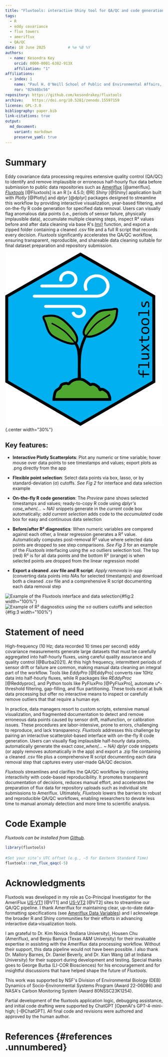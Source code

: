 ```yaml
---
title: "Fluxtools: interactive Shiny tool for QA/QC and code generation of Ameriflux eddy covariance data"
tags:
  - R
  - eddy covariance
  - flux towers
  - ameriflux
  - QA/QC
date: 18 June 2025          # %e %B %Y
authors:
  - name: Kesondra Key
    orcid: 0000-0001-6382-913X
    affiliation: "1"
affiliations:
  - index: 1
    name: "Paul H. O'Neill School of Public and Environmental Affairs, Indiana University, Bloomington, Indiana, United States"
    ror: "02k40bc56"
repository: https://github.com/kesondrakey/fluxtools
archive:    https://doi.org/10.5281/zenodo.15597159
license: GPL-3.0
bibliography: paper.bib
link-citations: true
output:
  md_document:
    variant: markdown
    preserve_yaml: true
---
```


# Summary

Eddy covariance data processing requires extensive quality control
(QA/QC) to identify and remove implausible or erroneous half-hourly flux
data before submission to public data repositories such as
[Ameriflux](https://ameriflux.lbl.gov/) [@ameriflux].
[*Fluxtools*](https://github.com/kesondrakey/fluxtools) [@Fluxtools] is
an R \[≥ 4.5.0; @R\] *Shiny* [@Shiny] application built with *Plotly*
[@Plotly] and *dplyr* [@dplyr] packages designed to streamline this
workflow by providing interactive visualization, year-based filtering,
and on-the-fly R code generation for specified data removal. Users can
visually flag anomalous data points (i.e., periods of sensor failure,
physically implausible data), accumulate multiple cleaning steps,
inspect R² values before and after data cleaning via base R's
[*lm()*](https://www.rdocumentation.org/packages/stats/versions/3.6.2/topics/lm)
function, and export a zipped folder containing a cleaned .csv file and
a full R script that records every decision. *Fluxtools* significantly
accelerates the QA/QC workflow, ensuring transparent, reproducible, and
shareable data cleaning suitable for final dataset preparation and
repository submission.

![*Fluxtools* hex logo `\label{fig:1}`{=tex}](Fig1.png){.center
width="30%"}

## Key features:

-   **Interactive Plotly Scatterplots**: Plot any numeric or time
    variable; hover mouse over data points to see timestamps and values;
    export plots as .png directly from the app

-   **Flexible point selection**: Select data points via box, lasso, or
    by standard-deviation (σ) cutoffs. *See Fig 2* for interface and
    data selection example

-   **On-the-fly R code generation**: The *Preview* pane shows selected
    timestamps and values; ready-to-copy R code using *dplyr's
    case_when(... \~ NA)* snippets generate in the *current* code box
    automatically; *add current selection* adds code to the
    *accumulated* code box for easy and continuous data selection

-   **Before/after R² diagnostics**: When numeric variables are compared
    against each other, a linear regression generates a R² value.
    Automatically computes post-removal R² value where selected data
    points are dropped to see step comparisons. *See Fig 3* for an
    example of the *Fluxtools* interfacing using the ±σ outliers
    selection tool. The top (red) R² is for all data points and the
    bottom R² (orange) is when selected points are dropped from the
    linear regression model

-   **Export a cleaned .csv file and R script**: *Apply removals* in-app
    (converting data points into *NA*s for selected timestamps) and
    download both a cleaned .csv file and a comprehensive R script
    documenting each data removal step

![Example of the *Fluxtools* interface and data
selection](Fig2.png){#fig:2 width="100%"} ![Example of R² diagnostics
using the ±σ outliers cutoffs and selection](Fig3.png){#fig:3
width="100%"}

# Statement of need

High-frequency (10 Hz; data recorded 10 times per second) eddy
covariance measurements generate large datasets that must be carefully
aggregated into half-hourly fluxes, using careful quality assurance and
quality control [@Burba2021]. At this high frequency, intermittent
periods of sensor drift or failure are common, making manual data
cleaning an integral part of the workflow. Tools like *EddyPro*
[@EddyPro] converts raw 10Hz data into half-hourly fluxes, while R
packages like *REddyProc* [@Reddyproc], and Python tools like PyFluxPro
[@PyFluxPro], automate u\*-threshold filtering, gap-filling, and flux
partitioning. These tools excel at bulk data processing but offer no
interactive means to inspect or carefully remove outliers that that
require a human eye.

In practice, data managers resort to custom scripts, extensive manual
visualization, and fragmented documentation to detect and remove
erroneous data points caused by sensor drift, malfunction, or
calibration issues. These procedures are labor-intensive, prone to
errors, challenging to reproduce, and lack transparency. *Fluxtools*
addresses this challenge by pairing an interactive scatterplot-based
interface with on-the-fly R code generation. Users can visually flag
implausible half-hourly data points, automatically generate the exact
*case_when(... \~ NA) dplyr* code snippets (or apply removes
automatically in the app) and export a .zip file containing a cleaned
.csv file plus a comprehensive R script documenting each data removal
step that captures every user-made QA/QC decision.

*Fluxtools* streamlines and clarifies the QA/QC workflow by combining
interactivity with code-based reproducibility. It promotes transparent
documentation of decisions, reduces manual effort, and accelerates the
preparation of flux data for repository uploads such as individual site
submissions to Ameriflux. Ultimately, *Fluxtools* lowers the barriers to
robust and reproducible QA/QC workflows, enabling researchers to devote
less time to manual anomaly detection and more time to scientific
analysis.

# Code Example

*Fluxtools can be installed from
[Github](https://github.com/kesondrakey/fluxtools).*

``` r
library(fluxtools)

#Set your site’s UTC offset (e.g., –5 for Eastern Standard Time)
fluxtools::run_flux_qaqc(-5)
```

# Acknowledgments

Fluxtools was developed in my role as Co-Principal Investigator for the
AmeriFlux [US-VT1](https://ameriflux.lbl.gov/sites/siteinfo/US-VT1)
[@VT1] and [US-VT2](https://ameriflux.lbl.gov/sites/siteinfo/US-VT2)
[@VT2] sites to streamline our QA/QC pipeline. I thank Ameriflux for
maintaining clear, up-to-date data‐formatting specifications (see
[Ameriflux Data
Variables](https://ameriflux.lbl.gov/wp-content/uploads/2015/10/AmeriFlux_DataVariables.pdf))
and I acknowlege the broader R and Shiny communities for their efforts
in advancing interactive data‐visualization tools.

I am grateful to Dr. Kim Novick (Indiana University), Housen Chu
(Ameriflux), and Benju Baniya (Texas A&M University) for their
invaluable expertise in assisting with the Ameriflux data processing
workflow. Without their support, this data pipeline would not have been
possible. I also thank Dr. Mallory Barnes, Dr. Daniel Beverly, and
Dr. Xian Wang (all at Indiana University) for their support during
development and testing. Special thanks goes to George Burba (LI-COR
Biosciences) for his encouragement and for insightful discussions that
have helped shape the future of *Fluxtools*.

This work was supported by NSF's Division of Environmental Biology (DEB)
Dynamics of Socio-Environmental Systems Program (Award 22-06086) and
NASA's Carbon Monitoring System (Award 80NSSC23K1254).

Partial development of the fluxtools application logic, debugging
assistance, and initial code drafting were supported by ChatGPT
\[OpenAI's GPT-4-mini-high; [-@ChatGPT]. All final code and revisions
were authored and approved by the human author.

# References {#references .unnumbered}
